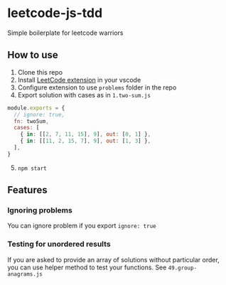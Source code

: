 # leetcode-js-tdd

Simple boilerplate for leetcode warriors

## How to use

1. Clone this repo
2. Install [LeetCode extension](https://marketplace.visualstudio.com/items?itemName=shengchen.vscode-leetcode) in your vscode
3. Configure extension to use `problems` folder in the repo
4. Export solution with cases as in `1.two-sum.js`

```js
module.exports = {
  // ignore: true,
  fn: twoSum,
  cases: [
    { in: [[2, 7, 11, 15], 9], out: [0, 1] },
    { in: [[11, 2, 15, 7], 9], out: [1, 3] },
  ],
}
```

5. `npm start`

## Features

### Ignoring problems

You can ignore problem if you export `ignore: true`

### Testing for unordered results

If you are asked to provide an array of solutions without particular order, you can use helper method to test your functions. See `49.group-anagrams.js`
